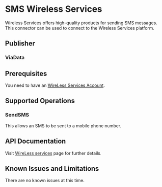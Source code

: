 # SMS Wireless Services
Wireless Services offers high-quality products for sending SMS messages. This connector can be used to connect to the Wireless Services platform.

## Publisher
### ViaData

## Prerequisites
You need to have an [WireLess Services Account](https://portal.wireless-services.nl/activate.php).

## Supported Operations
### SendSMS
This allows an SMS to be sent to a mobile phone number.

## API Documentation
Visit [WireLess services](https://portal.wireless-services.nl/) page for further details.

## Known Issues and Limitations
There are no known issues at this time.
